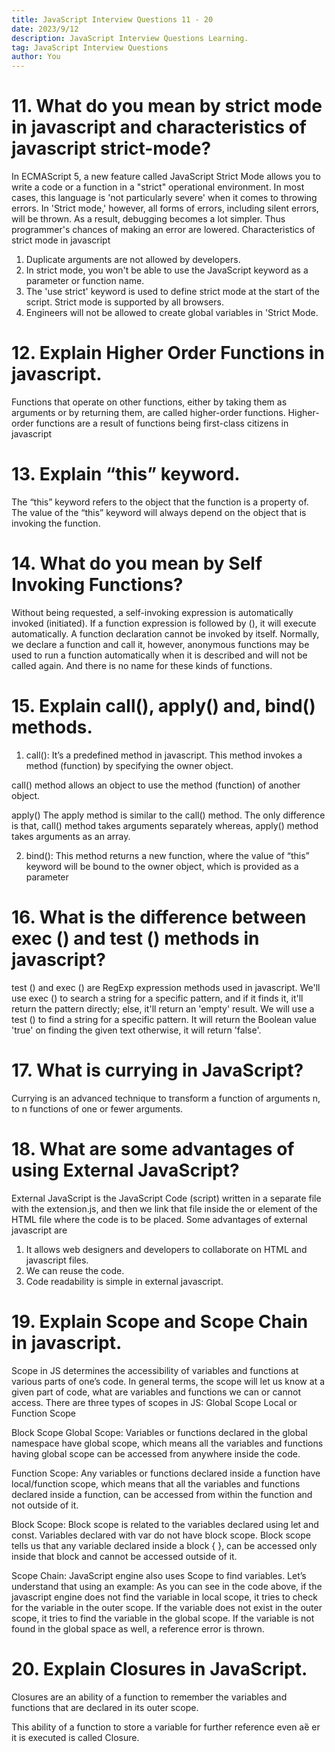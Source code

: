 ```yaml
---
title: JavaScript Interview Questions 11 - 20
date: 2023/9/12
description: JavaScript Interview Questions Learning.
tag: JavaScript Interview Questions
author: You
---
```


# 11. What do you mean by strict mode in javascript and characteristics of javascript strict-mode?

In ECMAScript 5, a new feature called JavaScript Strict Mode allows you to write a code or a function in a "strict" operational environment. 
In most cases, this language is 'not particularly severe' when it comes to throwing errors. 
In 'Strict mode,' however, all forms of errors, including silent errors, will be thrown. As a result,
debugging becomes a lot simpler. Thus programmer's chances of making an error are lowered.
Characteristics of strict mode in javascript
1. Duplicate arguments are not allowed by developers.
2. In strict mode, you won't be able to use the JavaScript keyword as a parameter
or function name.
3. The 'use strict' keyword is used to define strict mode at the start of the script.
Strict mode is supported by all browsers.
4. Engineers will not be allowed to create global variables in 'Strict Mode.

# 12. Explain Higher Order Functions in javascript.
Functions that operate on other functions, either by taking them as arguments or by returning them, are called higher-order functions.
Higher-order functions are a result of functions being first-class citizens in javascript

# 13. Explain “this” keyword.
The “this” keyword refers to the object that the function is a property of.
The value of the “this” keyword will always depend on the object that is invoking the function.

# 14. What do you mean by Self Invoking Functions?
Without being requested, a self-invoking expression is automatically invoked (initiated). 
If a function expression is followed by (), it will execute automatically. A function declaration cannot be invoked by itself.
Normally, we declare a function and call it, however, anonymous functions may be used to run a function automatically when it is described and will not be called again.
And there is no name for these kinds of functions.
# 15. Explain call(), apply() and, bind() methods.
1. call():
It’s a predefined method in javascript.
This method invokes a method (function) by specifying the owner object.

call() method allows an object to use the method (function) of another object.

apply()
The apply method is similar to the call() method. The only difference is that,
call() method takes arguments separately whereas, apply() method takes arguments as an array.

2. bind():
This method returns a new function, where the value of “this” keyword will be bound to the owner object, which is provided as a parameter

# 16. What is the difference between exec () and test () methods in javascript?
test () and exec () are RegExp expression methods used in javascript.
We'll use exec () to search a string for a specific pattern, and if it finds it, it'll
return the pattern directly; else, it'll return an 'empty' result.
We will use a test () to find a string for a specific pattern. It will return the
Boolean value 'true' on finding the given text otherwise, it will return 'false'.


# 17. What is currying in JavaScript?
Currying is an advanced technique to transform a function of arguments n, to n
functions of one or fewer arguments.

# 18. What are some advantages of using External JavaScript?
External JavaScript is the JavaScript Code (script) written in a separate file with the
extension.js, and then we link that file inside the <head> or <body> element of the
HTML file where the code is to be placed.
Some advantages of external javascript are
1. It allows web designers and developers to collaborate on HTML and javascript files.
1. We can reuse the code.
2. Code readability is simple in external javascript.

# 19. Explain Scope and Scope Chain in javascript.
Scope in JS determines the accessibility of variables and functions at various parts of one’s code.
In general terms, the scope will let us know at a given part of code, what are variables and functions we can or cannot access.
There are three types of scopes in JS:
Global Scope
Local or Function Scope

Block Scope
Global Scope: Variables or functions declared in the global namespace have global scope, which means all the variables and functions having global scope can be accessed from anywhere inside the code.

Function Scope: Any variables or functions declared inside a function have
local/function scope, which means that all the variables and functions declared
inside a function, can be accessed from within the function and not outside of it.

Block Scope: Block scope is related to the variables declared using let and const.
Variables declared with var do not have block scope. Block scope tells us that any
variable declared inside a block { }, can be accessed only inside that block and cannot
be accessed outside of it.

Scope Chain: JavaScript engine also uses Scope to find variables. Let’s understand that using an example:
As you can see in the code above, if the javascript engine does not find the
variable in local scope, it tries to check for the variable in the outer scope. If the
variable does not exist in the outer scope, it tries to find the variable in the global
scope.
If the variable is not found in the global space as well, a reference error is thrown.

# 20. Explain Closures in JavaScript.
Closures are an ability of a function to remember the variables and functions that are
declared in its outer scope.

This ability of a function to store a variable for further reference even aȅ er it is
executed is called Closure.
















































































































